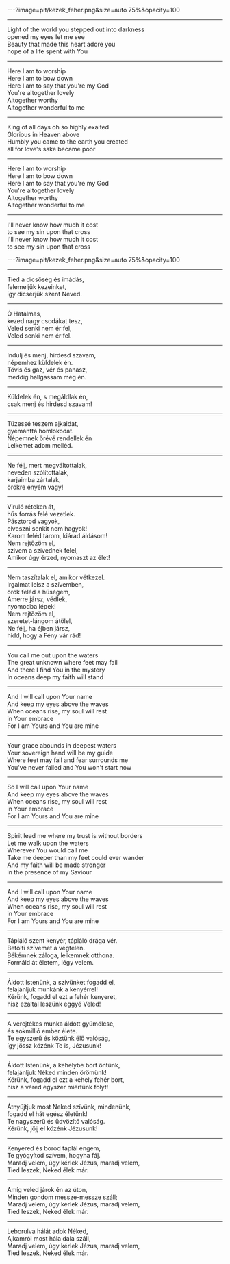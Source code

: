 ---?image=pit/kezek_feher.png&size=auto 75%&opacity=100

---
Light of the world you stepped out into darkness<br/>
opened my eyes let me see<br/>
Beauty that made this heart adore you<br/>
hope of a life spent with You

---
Here I am to worship<br/>
Here I am to bow down<br/>
Here I am to say that you're my God<br/>
You're altogether lovely<br/>
Altogether worthy<br/>
Altogether wonderful to me


---
King of all days oh so highly exalted<br/>
Glorious in Heaven above<br/>
Humbly you came to the earth you created<br/>
all for love's sake became poor

---
Here I am to worship<br/>
Here I am to bow down<br/>
Here I am to say that you're my God<br/>
You're altogether lovely<br/>
Altogether worthy<br/>
Altogether wonderful to me

---
I'll never know how much it cost<br/>
to see my sin upon that cross<br/>
I'll never know how much it cost<br/>
to see my sin upon that cross

---?image=pit/kezek_feher.png&size=auto 75%&opacity=100

---
Tied a dicsőség és imádás,<br />
felemeljük kezeinket,<br />
így dicsérjük szent Neved.

---
Ó Hatalmas,<br/>
kezed nagy csodákat tesz,<br/>
Veled senki nem ér fel,<br />
Veled senki nem ér fel.


---
Indulj és menj, hirdesd szavam,<br/>
népemhez küldelek én.<br/>
Tövis és gaz, vér és panasz,<br/>
meddig hallgassam még én.

---
Küldelek én, s megáldlak én,<br/>
csak menj és hirdesd szavam!

---
Tüzessé teszem ajkaidat,<br/>
gyémánttá homlokodat.<br/>
Népemnek őrévé rendellek én<br/>
Lelkemet adom melléd.


---
Ne félj, mert megváltottalak,<br/>
neveden szólítottalak,<br/>
karjaimba zártalak,<br/>
örökre enyém vagy!

---
Viruló réteken át,<br/>
hűs forrás felé vezetlek.<br/>
Pásztorod vagyok,<br/>
elveszni senkit nem hagyok!<br/>
Karom feléd tárom, kiárad áldásom!<br/>
Nem rejtőzöm el,<br/>
szívem a szívednek felel,<br/>
Amikor úgy érzed, nyomaszt az élet!

---
Nem taszítalak el, amikor vétkezel.<br/>
Irgalmat lelsz a szívemben,<br/>
örök feléd a hűségem,<br/>
Amerre jársz, védlek,<br/>
nyomodba lépek!<br/>
Nem rejtőzöm el,<br/>
szeretet-lángom átölel,<br/>
Ne félj, ha éjben jársz,<br/>
hidd, hogy a Fény vár rád!



---
You call me out upon the waters<br/>
The great unknown where feet may fail<br/>
And there I find You in the mystery<br/>
In oceans deep my faith will stand


---
And I will call upon Your name<br/>
And keep my eyes above the waves<br/>
When oceans rise, my soul will rest<br/>
 in Your embrace<br/>
For I am Yours and You are mine


---
Your grace abounds in deepest waters<br/>
Your sovereign hand will be my guide<br/>
Where feet may fail and fear surrounds me<br/>
You've never failed and You won't start now

---
So I will call upon Your name<br/>
And keep my eyes above the waves<br/>
When oceans rise, my soul will rest<br/>
 in Your embrace<br/>
For I am Yours and You are mine

---
Spirit lead me where my trust is without borders<br/>
Let me walk upon the waters<br/>
Wherever You would call me<br/>
Take me deeper than my feet could ever wander<br/>
And my faith will be made stronger<br/>
in the presence of my Saviour


---
And I will call upon Your name<br/>
And keep my eyes above the waves<br/>
When oceans rise, my soul will rest<br/>
 in Your embrace<br/>
For I am Yours and You are mine



---
Tápláló szent kenyér, tápláló drága vér.<br/>
Betölti szívemet a végtelen.<br/>
Békémnek záloga, lelkemnek otthona.<br/>
Formáld át életem, légy velem.


---
Áldott Istenünk, a szívünket fogadd el,<br/>
felajánljuk munkánk a kenyérrel!<br/>
Kérünk, fogadd el ezt a fehér kenyeret,<br/>
hisz ezáltal leszünk eggyé Veled!

---
A verejtékes munka áldott gyümölcse,<br/>
és sokmillió ember élete.<br/>
Te egyszerű és köztünk élő valóság,<br/>
így jössz közénk Te is, Jézusunk!

---
Áldott Istenünk, a kehelybe bort öntünk,<br/>
felajánljuk Néked minden örömünk!<br/>
Kérünk, fogadd el ezt a kehely fehér bort,<br/>
hisz a véred egyszer miértünk folyt!

---
Átnyújtjuk most Neked szívünk, mindenünk,<br/>
fogadd el hát egész életünk!<br/>
Te nagyszerű és üdvözítő valóság.<br/>
Kérünk, jöjj el közénk Jézusunk!


---
Kenyered és borod táplál engem,<br/>
Te gyógyítod szívem, hogyha fáj.<br/>
Maradj velem, úgy kérlek Jézus, maradj velem,<br/>
Tied leszek, Neked élek már.

---
Amíg veled járok én az úton,<br/>
Minden gondom messze-messze száll;<br/>
Maradj velem, úgy kérlek Jézus, maradj velem,<br/>
Tied leszek, Neked élek már.

---
Leborulva hálát adok Néked,<br/>
Ajkamról most hála dala száll,<br/>
Maradj velem, úgy kérlek Jézus, maradj velem,<br/>
Tied leszek, Neked élek már.
